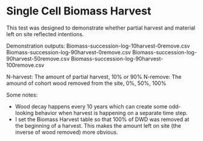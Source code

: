 # Single Cell Biomass Harvest

This test was designed to demonstrate whether partial harvest and material left on site reflected intentions.

Demonstration outputs:
Biomass-succession-log-10harvest-0remove.csv
Biomass-succession-log-90harvest-0remove.csv
Biomass-succession-log-90harvest-50remove.csv
Biomass-succession-log-90harvest-100remove.csv

N-harvest:  The amount of partial harvest, 10% or 90%
N-remove:  The amound of cohort wood removed from the site, 0%, 50%, 100%

Some notes:
* Wood decay happens every 10 years which can create some odd-looking behavior when harvest is happening on a separate time step.
* I set the Biomass Harvest table so that 100% of DWD was removed at the beginning of a harvest.  This makes the amount left on site (the inverse of wood removed) more obvious.